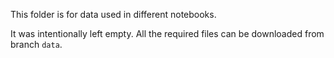This folder is for data used in different notebooks.

It was intentionally left empty. All the required files can be downloaded from branch `data`. 